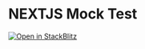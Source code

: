 # NEXTJS Mock Test

[![Open in StackBlitz](https://developer.stackblitz.com/img/open_in_stackblitz.svg)](https://stackblitz.com/github/tunvTheScholar/nextjs-mock-test-offline)
